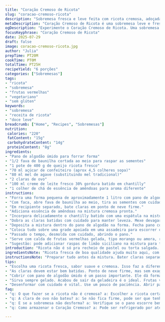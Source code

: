 ```yaml
---
title: "Coração Cremoso de Ricota"
slug: "coracao-cremoso-ricota"
description: "Sobremesa fresca e leve feita com ricota cremosa, adoçada com agave e açúcar de confeiteiro. Claras batidas e creme fresco incorporam delicadeza, tudo envolto em pano de algodão para escorrer. Um toque de essência de amêndoas substitui a baunilha, dando um aroma diferente. Servido com calda de frutas vermelhas para finalizar. Tempo total inclui refrigeração quase um dia. Tradicionalmente, receita de textura aerada e sabor suave, sem glúten, sem nozes, e totalmente vegetariana."
metaDescription: "Coração Cremoso de Ricota é uma sobremesa leve e fresca, perfeita para dias quentes. Delicada e saborosa, surpreende com calda de frutas vermelhas."
ogDescription: "Experimente o Coração Cremoso de Ricota. Uma sobremesa leve e fresca, perfeita com calda de frutas vermelhas. Ideal para seus dias quentes."
focusKeyphrase: "Coração Cremoso de Ricota"
date: 2025-07-29
draft: false
image: coracao-cremoso-ricota.jpg
author: "Julia"
prepTime: PT20M
cookTime: PT0M
totalTime: PT25H
recipeYield: "6 porções"
categories: ["Sobremesas"]
tags:
- "ricota"
- "sobremesa"
- "frutas vermelhas"
- "vegetariano"
- "sem glúten"
keywords:
- "sobremesa"
- "receita de ricota"
- "doce leve"
breadcrumb: ["Home", "Recipes", "Sobremesas"]
nutrition: 
 calories: "220"
 fatContent: "15g"
 carbohydrateContent: "14g"
 proteinContent: "8g"
ingredients:
- "Pano de algodão úmido para forrar forma"
- "1/2 fava de baunilha cortada ao meio para raspar as sementes"
- "1 pote de 400 g de queijo ricota fresco"
- "70 ml açúcar de confeiteiro (aprox 4,5 colheres sopa)"
- "80 ml mel de agave (substituindo mel tradicional)"
- "2 claras de ovo"
- "100 ml creme de leite fresco 30% gordura batido em chantilly"
- "1 colher de chá de essência de amêndoas para aroma diferente"
instructions:
- "Forra uma forma pequena de aproximadamente 1 litro com pano de algodão úmido, deixando sobra sobrando para fechar depois."
- "Com faca, abre fava de baunilha ao meio, tira as sementes com cuidado. Mistura sementes com ricota, açúcar de confeiteiro e mel de agave no liquidificador até ficar homogêneo e cremoso."
- "Em recipiente separado, bate claras em ponto de neve firme."
- "Adiciona essência de amêndoas na mistura cremosa pronta."
- "Incorpora delicadamente o chantilly batido com uma espátula na mistura cremosa."
- "Dobra as claras batidas com cuidado para manter leveza. Mexe devagar, com paciência."
- "Deposita a mistura dentro do pano de algodão na forma. Fecha pano cobrindo a preparação e pressiona um pouco para formar um coração compacto."
- "Coloca tudo sobre uma grade apoiada em uma assadeira para escorrer o excesso. Leva para geladeira por cerca de 23 a 25 horas, pra firmar e perder líquido."
- "Passado o tempo, desmolda com cuidado, abrindo o pano."
- "Serve com calda de frutas vermelhas gelada, tipo morango ou amora, realçando o sabor ácido."
- "Sugestão: pode adicionar raspas de limão siciliano na mistura para toque cítrico."
introduction: "Ricota não é só pra recheio de pastel ou torta salgada. Quando bate com açúcar e um toque de mel, vira coisa fina e leve. Claras batidas entram pra deixar tudo mais aerado, quase uma nuvem cremosa. O pano de algodão? Método antigo, escorre o excesso, dá forma. Esquece liquidificador e processador pro final. Só o começo pra integrar sabores. A baunilha tradicional deu espaço pra essência de amêndoas, diferente, cheiroso. Uma sobremesa que pede calma, espera do gelar. No Brasil, combina demais com calda de frutas vermelhas – fresquinha, ácida, cortando o doce. Serve gelada, num dia quente, quentinho de cozinha antiga. Claro, sem glúten, sem nozes, para todos."
ingredientsNote: "Ricota fresca de boa qualidade ajuda muito aqui, com sabor suave e textura cremosa. Azedar queijo não dá certo, precisa ser delicado. O açúcar de confeiteiro dissolve fácil, usa menos que açúcar comum pra não pesar. O mel foi trocado por mel de agave, menos doce e mais natural, com toque sutil. Essência de amêndoas muda o aroma, mas pode ser retirada ou substituída pela tradicional baunilha. Claras precisam estar firmes, mas sem exagero pra não perderem volume. Creme fresco, bem gelado, batido em ponto de chantilly fornece ar e leveza, indispensável pra textura final. Pano de algodão úmido fecha o formato e ajuda no escorrimento do soro, receita antiga, tradicional, surpreendente no resultado final."
instructionsNote: "Preparar tudo antes da mistura. Bater claras separadas e creme em chantilly permite incorporar ar sem perder textura. Misturar tudo com calma é essencial, sem pressa para não perder a leveza. Uso do pano pode parecer estranho, mas é garantia de textura firme e aveludada, sem ficar aguado. O tempo de geladeira varia, vamos uns 23 a 25 horas para firmar bem. Desenformar com cuidado pra não quebrar. Servir sempre gelado, com acompanhamento ácido que corta a doçura e refresca. Pode ser calda de frutas tartaruga, suco de laranja concentrado ou simplesmente frutas frescas. Uma sobremesa que joga com texturas, aromas diferentes e muita simplicidade aparente. Ver e sentir o gosto vão além da receita."
tips:
- "Escolha uma ricota fresca, sabor suave e cremosa. Isso faz a diferença. A textura é fundamental. Ao misturar, faça devagar. Não pressa. Você quer ar. Use açúcar de confeiteiro, dissolve bem. Mais fino. Menos peso na mistura. Mel de agave é menos doce. Sutil. Ajuda a balancear a doçura."
- "As claras devem estar bem batidas. Ponto de neve firme, mas sem exagero. Isso é crucial para leveza. Nenhuma claudicação. O creme precisa ser fresco, gelado. Batido em chantilly leve. Mistura com calma, e sempre gentilmente. Evite batidas bruscas, ar se vai."
- "Cobrir com pano de algodão úmido é um passo importante. Ele dá forma, escorre excesso, não fica aguado. Método antigo, mas funciona. Deixe descansar na geladeira. 23 a 25 horas é o ideal. Não tenha pressa. Armazenagem bem gelada é fundamental."
- "Sirva sempre gelado. Acabou de sair da geladeira é o ideal. Frutas vermelhas são a combinação perfeita. Cortam doçura e equilibram. Morangos, amoras, blackberry. Use calda ou apenas frutas. Limão siciliano é uma ideia. Raspas traz frescor."
- "Desenformar com cuidado é vital. Use um pouco de paciência. Abrir pano bem devagar. Não quebre o formato. A aparência conta muito. Pode ser servido em porções individuais. Com frutas para enfeitar, fica lindo. Cuidado com o excesso de calda."
faq:
- "q: O que fazer se a ricota não é cremosa? a: Escolher a ricota certa é fundamental. Fresca, não seca. Consistência leve. Se muito firme, pode não dar certo. Tente um pouco de leite na mistura. Ou um pouco mais de creme."
- "q: A clara de ovo não bateu? a: Se não fica firme, pode ser que tenha gema junto. Ou a tigela estava suja. Necessário que tudo esteja limpo. Para clara ter volume. Se não funcionar, outra opção é usar claras pasteurizadas."
- "q: E se a sobremesa não desforma? a: Verifique se o pano escorre bem. Se não tem excesso de líquido. Geladeira sempre fria. Desenformar devagar. Em caso de dificuldades, aquecer ligeiramente a forma. Fica mais fácil."
- "q: Como armazenar o Coração Cremoso? a: Pode ser refrigerado por até três dias. Cobrir bem para não ressecar. Se quiser congelar, vá em porções. Não ficar muito tempo. Pode perder textura então. Melhor nas primeiras 48 horas."

---
```

